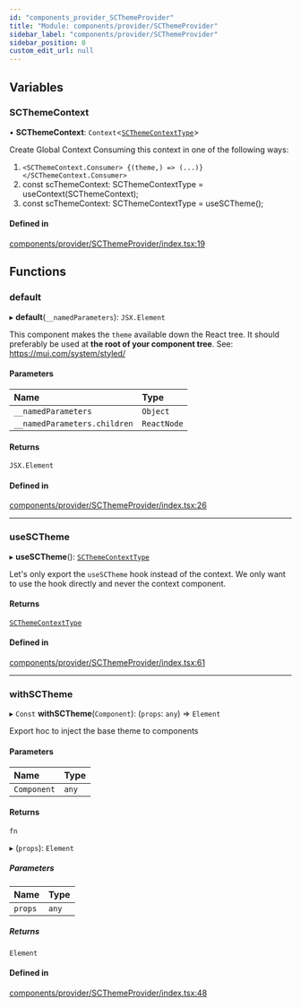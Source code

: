 ```yaml
---
id: "components_provider_SCThemeProvider"
title: "Module: components/provider/SCThemeProvider"
sidebar_label: "components/provider/SCThemeProvider"
sidebar_position: 0
custom_edit_url: null
---
```


## Variables

### SCThemeContext

• **SCThemeContext**: `Context`<[`SCThemeContextType`](../interfaces/types_context.SCThemeContextType)\>

Create Global Context
Consuming this context in one of the following ways:
 1. `<SCThemeContext.Consumer>
      {(theme,) => (...)}
    </SCThemeContext.Consumer>`
 2. const scThemeContext: SCThemeContextType = useContext(SCThemeContext);
 3. const scThemeContext: SCThemeContextType = useSCTheme();

#### Defined in

[components/provider/SCThemeProvider/index.tsx:19](https://github.com/selfcommunity/community-ui/blob/7f26f69/packages/sc-core/src/components/provider/SCThemeProvider/index.tsx#L19)

## Functions

### default

▸ **default**(`__namedParameters`): `JSX.Element`

This component makes the `theme` available down the React tree.
It should preferably be used at **the root of your component tree**.
See: https://mui.com/system/styled/

#### Parameters

| Name | Type |
| :------ | :------ |
| `__namedParameters` | `Object` |
| `__namedParameters.children` | `ReactNode` |

#### Returns

`JSX.Element`

#### Defined in

[components/provider/SCThemeProvider/index.tsx:26](https://github.com/selfcommunity/community-ui/blob/7f26f69/packages/sc-core/src/components/provider/SCThemeProvider/index.tsx#L26)

___

### useSCTheme

▸ **useSCTheme**(): [`SCThemeContextType`](../interfaces/types_context.SCThemeContextType)

Let's only export the `useSCTheme` hook instead of the context.
We only want to use the hook directly and never the context component.

#### Returns

[`SCThemeContextType`](../interfaces/types_context.SCThemeContextType)

#### Defined in

[components/provider/SCThemeProvider/index.tsx:61](https://github.com/selfcommunity/community-ui/blob/7f26f69/packages/sc-core/src/components/provider/SCThemeProvider/index.tsx#L61)

___

### withSCTheme

▸ `Const` **withSCTheme**(`Component`): (`props`: `any`) => `Element`

Export hoc to inject the base theme to components

#### Parameters

| Name | Type |
| :------ | :------ |
| `Component` | `any` |

#### Returns

`fn`

▸ (`props`): `Element`

##### Parameters

| Name | Type |
| :------ | :------ |
| `props` | `any` |

##### Returns

`Element`

#### Defined in

[components/provider/SCThemeProvider/index.tsx:48](https://github.com/selfcommunity/community-ui/blob/7f26f69/packages/sc-core/src/components/provider/SCThemeProvider/index.tsx#L48)
